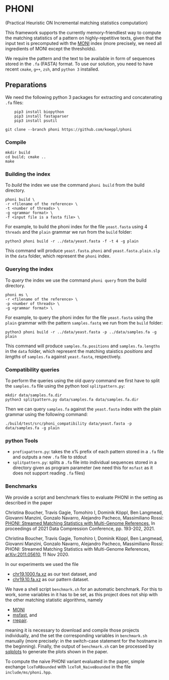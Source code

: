 # PHONI 
(Practical Heuristic ON Incremental matching statistics computation)

This framework supports the currently memory-friendliest way to compute the matching statistics of a pattern on highly-repetitive texts,
given that the input text is precomputed with the [MONI](https://github.com/maxrossi91/moni) index 
(more precisely, we need all ingredients of MONI except the thresholds).

We require the pattern and the text to be available in form of sequences stored in the `.fa` (FASTA) format.
To use our solution, you need to have recent `cmake`, `g++`, `zsh`, and `python 3` installed.

## Preparations

We need the following python 3 packages for extracting and concatenating `.fa` files:
```console
	pip3 install biopython
	pip3 install fastaparser
	pip3 install psutil
```


```console
git clone --branch phoni https://github.com/koeppl/phoni
```

### Compile

```console
mkdir build
cd build; cmake ..
make
```

### Building the index

To *build* the index we use the command `phoni build` from the build directory.

``` console
phoni build \
-r <filename of the reference> \
-t <number of threads> \
-g <grammar format> \
-f <input file is a fasta file> \
```
For example, to build the phoni index for the file `yeast.fasta` using 4 `threads` and the `plain` grammar we run from the `build` folder:
``` conole
python3 phoni build -r ../data/yeast.fasta -f -t 4 -g plain
```

This command will produce `yeast.fasta.phoni` and `yeast.fasta.plain.slp` in the `data` folder, which represent the `phoni` index.

### Querying the index

To *query* the index we use the command `phoni query` from the build directory.

``` console
phoni ms \
-r <filename of the reference> \
-p <number of threads> \
-g <grammar format> \
```
For example, to query the phoni index for the file `yeast.fasta` using the `plain` grammar with the pattern `samples.fastq` we run from the `build` folder:
``` conole
python3 phoni build -r ../data/yeast.fasta -p ../data/samples.fa -g plain
```

This command will produce `samples.fa.positions` and `samples.fa.lengths` in the `data` folder, which represent the matching staistics *positions* and *lengths* of `samples.fa` against `yeast.fasta`, respectively.

### Compatibility queries

To perform the queries using the old *query* command we first have to split the `samples.fa` file using the python tool `splitpattern.py`:

```console
mkdir data/samples.fa.dir
python3 splitpattern.py data/samples.fa data/samples.fa.dir
```

Then we can query `samples.fa` against the `yeast.fasta` index with the plain grammar using the following command:

```console
./build/test/src/phoni_compatibility data/yeast.fasta -p data/samples.fa -g plain
```

<!-- ### Run

After building, the `build` directory should contain several python scripts for building the index data structures:

 - `moni` for building all MONI data structures 
 - `no_thresholds` : `moni` except computing the thresholds
 - `thresholds`: compute only the thresholds

The syntax of all these scripts is the same as described in [MONI](https://github.com/maxrossi91/moni).
All these scripts create auxiliary files of a given text `text.fa` whose filenames consists of an additional file extension of `text.fa`.

Finally, to run `phoni`, we first build the RLBWT and its auxiliary data structures with `./test/src/build_phoni -f text.fa`.
Then we can run `./test/src/phoni -f text.fa -p pattern.fa` to compute the matching statistics of `pattern.fa` within the text `text.fa`. -->

### python Tools

 - `prefixpattern.py`: takes the x% prefix of each pattern stored in a `.fa` file and outputs a new `.fa` file to stdout
 - `splitpattern.py`: splits a `.fa` file into individual sequences stored in a directory given as program parameter (we need this for `msfast` as it does not support reading `.fa` files)

### Benchmarks

We provide a script and benchmark files to evaluate PHONI in the setting as described in the paper

Christina Boucher, Travis Gagie, Tomohiro I, Dominik Köppl, Ben Langmead, Giovanni Manzini, Gonzalo Navarro, Alejandro Pacheco, Massimiliano Rossi: [PHONI: Streamed Matching Statistics with Multi-Genome References](https://doi.org/10.1109/DCC50243.2021.00027), In proceedings of 2021 Data Compression Conference, pp. 193-202, 2021. 

Christina Boucher, Travis Gagie, Tomohiro I, Dominik Köppl, Ben Langmead, Giovanni Manzini, Gonzalo Navarro, Alejandro Pacheco, Massimiliano Rossi: PHONI: Streamed Matching Statistics with Multi-Genome References, [arXiv:2011.05610](https://arxiv.org/abs/2011.05610), 11 Nov 2020.

In our experiments we used the file

 - [chr19.1000.fa.xz](http://dolomit.cs.tu-dortmund.de/chr19.1000.fa.xz) as our text dataset, and
 - [chr19.10.fa.xz](http://dolomit.cs.tu-dortmund.de/chr19.10.fa.xz) as our pattern dataset.

We have a shell script `benchmark.sh` for an automatic benchmark.
For this to work, some variables in it has to be set, as this project does not ship with the other matching statistic algorithms, namely

 - [MONI](https://github.com/maxrossi91/moni)
 - [msfast](https://github.com/odenas/indexed_ms), and
 - [rrepair](https://github.com/apachecom/rrepair).

meaning it is necessary to download and compile those projects individually, and the set the corresponding variables in `benchmark.sh` manually
(more precisely: in the switch-case statement for the hostname in the beginning).
Finally, the output of `benchmark.sh` can be processed by [sqlplots](https://github.com/koeppl/sqlplot) to generate the plots shown in the paper.

To compute the naive PHONI variant evaluated in the paper, simple exchange `lceToRBounded` with `lceToR_NaiveBounded` in the file `include/ms/phoni.hpp`.
